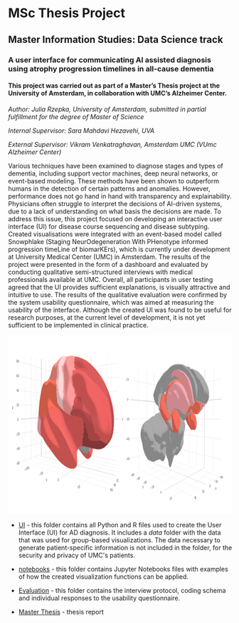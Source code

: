 # MSc Thesis Project

## Master Information Studies: Data Science track

### A user interface for communicating AI assisted diagnosis using atrophy progression timelines in all-cause dementia

#### This project was carried out as part of a Master’s Thesis project at the University of Amsterdam, in collaboration with UMC’s Alzheimer Center.

*Author: Julia Rzepka, University of Amsterdam, submitted in partial fulfillment for the degree of Master of Science*

*Internal Supervisor: Sara Mahdavi Hezavehi, UVA*

*External Supervisor: Vikram Venkatraghavan, Amsterdam UMC (VUmc Alzheimer Center)*

Various techniques have been examined to diagnose stages and types of dementia, including support vector machines, deep neural networks, or event-based modeling. These methods have been shown to outperform humans in the detection of certain patterns and anomalies. However, performance does not go hand in hand with transparency and explainability. Physicians often struggle to interpret the decisions of AI-driven systems, due to a lack of understanding on what basis the decisions are made. To address this issue, this project focused on developing an interactive user interface (UI) for disease course sequencing and disease subtyping. Created visualisations were integrated with an event-based model called Snowphlake (Staging NeurOdegeneration With PHenotype informed progression timeLine of biomarKErs), which is currently under development at University Medical Center (UMC) in Amsterdam. The results of the project were presented in the form of a dashboard and evaluated by conducting qualitative semi-structured interviews with medical professionals available at UMC. Overall, all participants in user testing agreed that the UI provides sufficient explanations, is visually attractive and intuitive to use. The results of the qualitative evaluation were confirmed by the system usability questionnaire, which was aimed at measuring the usability of the interface. Although the created UI was found to be useful for research purposes, at the current level of development, it is not yet sufficient to be implemented in clinical practice. 

<p align="center">
<img src="https://github.com/rzepkka/Master-Thesis-Project/blob/main/title_page.png" width="900" height="400">

- [UI](https://github.com/rzepkka/Master-Thesis-Project/tree/main/UI) - this folder contains all Python and R files used to create the User Interface (UI) for AD diagnosis. It  includes a *data* folder with the data that was used for group-based visualizations. The data necessary to generate patient-specific information is not included in the folder, for the security and privacy of UMC's patients.

- [notebooks](https://github.com/rzepkka/Master-Thesis-Project/tree/main/notebooks) - this folder contains Jupyter Notebooks files with examples of how the created visualization functions can be applied. 
  
- [Evaluation](https://github.com/rzepkka/Master-Thesis-Project/tree/main/Evaluation) - this folder contains the interview protocol, coding schema and individual responses to the usability questionnaire.

- [Master Thesis](https://github.com/rzepkka/Master-Thesis-Project/tree/main/Master_Thesis.pdf) - thesis report



